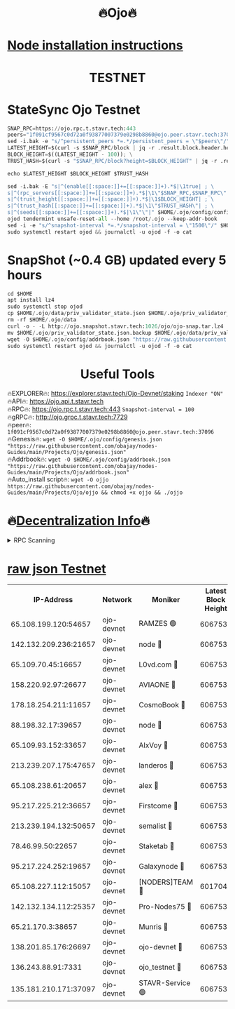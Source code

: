<h1 align="center"> 🔥Ojo🔥</h1>

[Node installation instructions](https://github.com/obajay/nodes-Guides/tree/main/Projects/Ojo)
=

<h1 align="center"> TESTNET</h1>

# StateSync Ojo Testnet
```python
SNAP_RPC=https://ojo.rpc.t.stavr.tech:443
peers="1f091cf9567c0d72a0f93877007379e0298b8860@ojo.peer.stavr.tech:37096"
sed -i.bak -e "s/^persistent_peers *=.*/persistent_peers = \"$peers\"/" $HOME/.ojo/config/config.toml
LATEST_HEIGHT=$(curl -s $SNAP_RPC/block | jq -r .result.block.header.height); \
BLOCK_HEIGHT=$((LATEST_HEIGHT - 100)); \
TRUST_HASH=$(curl -s "$SNAP_RPC/block?height=$BLOCK_HEIGHT" | jq -r .result.block_id.hash)

echo $LATEST_HEIGHT $BLOCK_HEIGHT $TRUST_HASH

sed -i.bak -E "s|^(enable[[:space:]]+=[[:space:]]+).*$|\1true| ; \
s|^(rpc_servers[[:space:]]+=[[:space:]]+).*$|\1\"$SNAP_RPC,$SNAP_RPC\"| ; \
s|^(trust_height[[:space:]]+=[[:space:]]+).*$|\1$BLOCK_HEIGHT| ; \
s|^(trust_hash[[:space:]]+=[[:space:]]+).*$|\1\"$TRUST_HASH\"| ; \
s|^(seeds[[:space:]]+=[[:space:]]+).*$|\1\"\"|" $HOME/.ojo/config/config.toml
ojod tendermint unsafe-reset-all --home /root/.ojo --keep-addr-book
sed -i -e "s/^snapshot-interval *=.*/snapshot-interval = \"1500\"/" $HOME/.ojo/config/app.toml
sudo systemctl restart ojod && journalctl -u ojod -f -o cat
```
# SnapShot (~0.4 GB) updated every 5 hours
```python
cd $HOME
apt install lz4
sudo systemctl stop ojod
cp $HOME/.ojo/data/priv_validator_state.json $HOME/.ojo/priv_validator_state.json.backup
rm -rf $HOME/.ojo/data
curl -o - -L http://ojo.snapshot.stavr.tech:1026/ojo/ojo-snap.tar.lz4 | lz4 -c -d - | tar -x -C $HOME/.ojo --strip-components 2
mv $HOME/.ojo/priv_validator_state.json.backup $HOME/.ojo/data/priv_validator_state.json
wget -O $HOME/.ojo/config/addrbook.json "https://raw.githubusercontent.com/obajay/nodes-Guides/main/Projects/Ojo/addrbook.json"
sudo systemctl restart ojod && journalctl -u ojod -f -o cat
```
 <h1 align="center"> Useful Tools</h1>

🔥EXPLORER🔥:        https://explorer.stavr.tech/Ojo-Devnet/staking        `Indexer "ON"` \
🔥API🔥:                     https://ojo.api.t.stavr.tech \
🔥RPC🔥:                    https://ojo.rpc.t.stavr.tech:443              `Snapshot-interval = 100` \
🔥gRPC🔥:                  http://ojo.grpc.t.stavr.tech:7729 \
🔥peer🔥:                   `1f091cf9567c0d72a0f93877007379e0298b8860@ojo.peer.stavr.tech:37096` \
🔥Genesis🔥:    ```wget -O $HOME/.ojo/config/genesis.json "https://raw.githubusercontent.com/obajay/nodes-Guides/main/Projects/Ojo/genesis.json"``` \
🔥Addrbook🔥:    ```wget -O $HOME/.ojo/config/addrbook.json "https://raw.githubusercontent.com/obajay/nodes-Guides/main/Projects/Ojo/addrbook.json"``` \
🔥Auto_install script🔥: ```wget -O ojjo https://raw.githubusercontent.com/obajay/nodes-Guides/main/Projects/Ojo/ojjo && chmod +x ojjo && ./ojjo```

🔥[Decentralization Info](https://github.com/obajay/StateSync-snapshots/tree/main/Projects/Ojo/Decentralization)🔥
=


<details>
<summary>RPC Scanning</summary>

<h2 align="center"> We scan nodes in real time every 4 hours. And we provide the final result of RPC endpoints.
We cannot influence the operation of these nodes in any way. </h2>


```python
If Voting Power is higher than 0 --> then the Node is a validator of the network and may be subject to attack and be a potential threat to the chain.
```
```python
We marked such validators with a red symbol
```

</details>

[raw json Testnet](https://rpc-check.ojot.stavr.tech/ojot/rpc-ojot-result.json)
=


<table><tr><th>IP-Address</th><th>Network</th><th>Moniker</th><th>Latest Block Height</th><th>Earliest Block Height</th><th>Catching Up</th><th>Tx Index</th><th>Voting Power</th><th>Scan Time</th></tr><tr><td>65.108.199.120:54657</td><td>ojo-devnet</td><td>RAMZES 🟢</td><td>6067535</td><td>306156</td><td>False</td><td>on</td><td>0</td><td>2024-03-26T22:04:47.107808504UTC</td></tr><tr><td>142.132.209.236:21657</td><td>ojo-devnet</td><td>node 🔴</td><td>6067538</td><td>350001</td><td>False</td><td>on</td><td>1999</td><td>2024-03-26T22:05:06.118201327UTC</td></tr><tr><td>65.109.70.45:16657</td><td>ojo-devnet</td><td>L0vd.com 🔴</td><td>6067539</td><td>695918</td><td>False</td><td>off</td><td>998</td><td>2024-03-26T22:05:11.874794844UTC</td></tr><tr><td>158.220.92.97:26677</td><td>ojo-devnet</td><td>AVIAONE 🔴</td><td>6067537</td><td>2754001</td><td>False</td><td>on</td><td>19926</td><td>2024-03-26T22:05:03.369250422UTC</td></tr><tr><td>178.18.254.211:11657</td><td>ojo-devnet</td><td>CosmoBook 🔴</td><td>6067538</td><td>4392001</td><td>False</td><td>off</td><td>1047</td><td>2024-03-26T22:05:06.428864136UTC</td></tr><tr><td>88.198.32.17:39657</td><td>ojo-devnet</td><td>node 🔴</td><td>6067538</td><td>4710001</td><td>False</td><td>on</td><td>111739</td><td>2024-03-26T22:05:08.665283197UTC</td></tr><tr><td>65.109.93.152:33657</td><td>ojo-devnet</td><td>AlxVoy 🔴</td><td>6067538</td><td>4943001</td><td>False</td><td>on</td><td>6350855</td><td>2024-03-26T22:05:05.895755399UTC</td></tr><tr><td>213.239.207.175:47657</td><td>ojo-devnet</td><td>landeros 🔴</td><td>6067538</td><td>4967924</td><td>False</td><td>off</td><td>11083</td><td>2024-03-26T22:05:03.561271572UTC</td></tr><tr><td>65.108.238.61:20657</td><td>ojo-devnet</td><td>alex 🔴</td><td>6067535</td><td>5131001</td><td>False</td><td>on</td><td>11359</td><td>2024-03-26T22:04:46.781039157UTC</td></tr><tr><td>95.217.225.212:36657</td><td>ojo-devnet</td><td>Firstcome 🔴</td><td>6067536</td><td>5251946</td><td>False</td><td>on</td><td>13566</td><td>2024-03-26T22:04:52.639928762UTC</td></tr><tr><td>213.239.194.132:50657</td><td>ojo-devnet</td><td>semalist 🔴</td><td>6067535</td><td>5540522</td><td>False</td><td>on</td><td>27337</td><td>2024-03-26T22:04:47.317170753UTC</td></tr><tr><td>78.46.99.50:22657</td><td>ojo-devnet</td><td>Staketab 🔴</td><td>6067539</td><td>5668501</td><td>False</td><td>on</td><td>1276</td><td>2024-03-26T22:05:12.094177298UTC</td></tr><tr><td>95.217.224.252:19657</td><td>ojo-devnet</td><td>Galaxynode 🔴</td><td>6067539</td><td>5844001</td><td>False</td><td>on</td><td>11888</td><td>2024-03-26T22:05:11.021231651UTC</td></tr><tr><td>65.108.227.112:15057</td><td>ojo-devnet</td><td>[NODERS]TEAM 🔴</td><td>6017044</td><td>5917044</td><td>False</td><td>off</td><td>9999</td><td>2024-03-26T22:05:11.328671036UTC</td></tr><tr><td>142.132.134.112:25357</td><td>ojo-devnet</td><td>Pro-Nodes75 🔴</td><td>6067535</td><td>5967535</td><td>False</td><td>on</td><td>24651</td><td>2024-03-26T22:04:49.990025622UTC</td></tr><tr><td>65.21.170.3:38657</td><td>ojo-devnet</td><td>Munris 🔴</td><td>6067536</td><td>5967536</td><td>False</td><td>off</td><td>20123</td><td>2024-03-26T22:04:52.346765458UTC</td></tr><tr><td>138.201.85.176:26697</td><td>ojo-devnet</td><td>ojo-devnet 🔴</td><td>6067539</td><td>5967539</td><td>False</td><td>on</td><td>1000024000</td><td>2024-03-26T22:05:11.589800291UTC</td></tr><tr><td>136.243.88.91:7331</td><td>ojo-devnet</td><td>ojo_testnet 🔴</td><td>6067536</td><td>5982345</td><td>False</td><td>off</td><td>1000</td><td>2024-03-26T22:04:54.867469916UTC</td></tr><tr><td>135.181.210.171:37097</td><td>ojo-devnet</td><td>STAVR-Service 🟢</td><td>6067534</td><td>6064501</td><td>False</td><td>on</td><td>0</td><td>2024-03-26T22:04:47.732459328UTC</td></tr></table>
